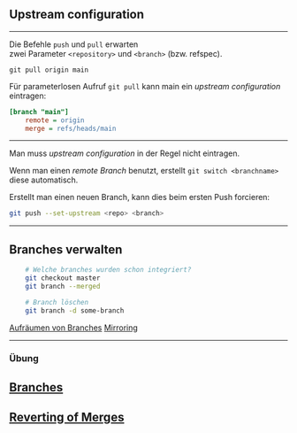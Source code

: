 ## Upstream configuration

---

Die Befehle `push` und `pull` erwarten\
zwei Parameter `<repository>` und `<branch>` (bzw. refspec).

    git pull origin main

Für parameterlosen Aufruf `git pull` kann main ein *upstream configuration* eintragen: 

```ini
[branch "main"]
	remote = origin
	merge = refs/heads/main
```

---

Man muss *upstream configuration* in der Regel nicht eintragen.

Wenn man einen *remote Branch* benutzt, erstellt `git switch <branchname>` diese automatisch.

Erstellt man einen neuen Branch, kann dies beim ersten Push forcieren:

```bash
git push --set-upstream <repo> <branch>
```

---

## Branches verwalten

```bash
    # Welche branches wurden schon integriert?
    git checkout master
    git branch --merged

    # Branch löschen
    git branch -d some-branch
```

[Aufräumen von Branches](https://kapitel26.github.io/git/2014/03/31/alte-branches-archivieren.rb.html)
[Mirroring](https://kapitel26.github.io/git/2014/04/04/branches-aufrauemen.rb.html)


---

### Übung

<h2><a href="markdown-git-uebungen/aufgabe-zusammenarbeit-branching-fortgeschritten.html" target="_blank">Branches<a></h2>

<h2><a href="markdown-git-uebungen/aufgabe-zusammenarbeit-reverting.html" target="_blank">Reverting of Merges<a></h2>


